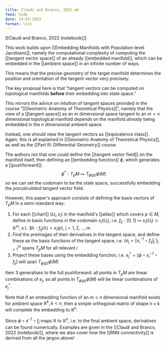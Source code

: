 ```yaml
---
title: Claudi and Branco, 2022.md
feed: hide
date: 19-03-2023
format: list
---
```



[[Claudi and Branco, 2022 (notebook)]]

This work builds upon [[Embedding Manifolds with Population-level Jacobians]], namely the computational complexity of computing the [[tangent vector space]] of an already [[embedded manifold]], which can be embedded in the [[ambient space]] in an infinite number of ways.

This means that the precise geometry of the target manifold determines the position and orientation of the tangent vector very precisely.

The key proposal here is that "tangent vectors can be computed on topological manifolds **before** their embedding into state space."

This mirrors the advice on intuition of tangent spaces provided in the course "[[Geometric Anatomy of Theoretical Physics]]", namely that the view of a [[tangent space]] as an $m$ dimensional space tangent to an $m<n$ dimensional topological manifold *depends* on the manifold *already* being embedded in the $n$ dimensional ambient space.

Instead, one should view the tangent vectors as [[equivalence class]]. Again, this is all explained in [[Geometric Anatomy of Theoretical Physics]], as well as the [[Part III: Differential Geometry]] course.

The authors not that one could define the [[tangent vector field]] on the manifold itself, then defining an [[embedding function]] $\phi$, which generates a [[pushforward]]:
$$
	\phi^*: T_pM\mapsto T_{\phi(p)}\phi(M)
$$
so we can set the codomain to be the state space, successfully embedding the *precalculated* tangent vector field.

However, this paper's approach consists of defining the basis vectors of $T_pM$ in a semi-standard way:

1. For each [[chart]] $(U_i, x_i)$ in the manifold's [[atlas]] which covers $p\in M$, define $m$ basis functions in the codomain $x_i(U_i)$, i.e. ${f_{ij}:[0,1]\mapsto x_i(U_i)\subset\mathbb{R}^m}$, s.t. $\exists \lambda: f_{ij}(\lambda) = x_i(p)$, $j=1,2,...,m$
2. Find the preimages of their derivatives in the tangent space, and define these as the basis functions of the tangent space, i.e. $\{e_j = [x_i^{-1}\circ f_{ij}]_j^\boldsymbol\cdot\}_{j=1}^{m}$ spans $T_pM$ for all relevant $i$
3. Project these bases using the embedding function, i.e. ${e^*_j = [\phi \circ x_i^{-1}\circ f_{ij}]}$ will span $T_{\phi(p)}\phi(M)$

Item 3 generalises to the full pushforward: all points in $T_pM$ are linear combinations of $e_j$, so all points in $T_{\phi(p)}\phi(M)$ will be linear combinations of $e_j^*$. 

Note that if an embedding function of an $m<n$ dimensional manifold exists for ambient space $\mathbb{R}^k, k<n$, then a simple orthogonal matrix of shape $n\times k$ will complete the embedding to $\mathbb{R}^n$.

Since $\phi\circ x^{-1}\circ f_j$ maps $\mathbb{R}$ to $\mathbb{R}^n$, i.e. to the final ambient space, derivatives can be found numerically. Examples are given in the [[Claudi and Branco, 2022 (notebook)]], where we also cover how the [[RNN connectivity]] is derived from all the jargon above!